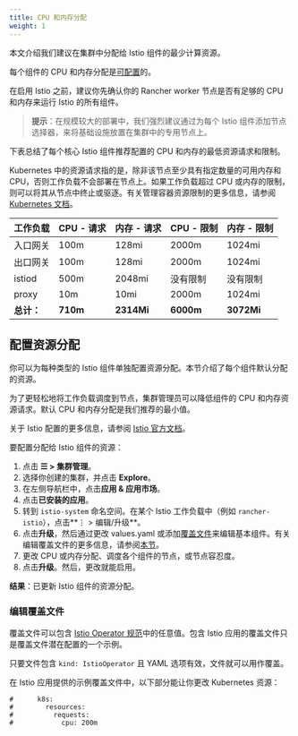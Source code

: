 ```yaml
---
title: CPU 和内存分配
weight: 1
---
```


本文介绍我们建议在集群中分配给 Istio 组件的最少计算资源。

每个组件的 CPU 和内存分配是[可配置](#configuring-resource-allocations)的。

在启用 Istio 之前，建议你先确认你的 Rancher worker 节点是否有足够的 CPU 和内存来运行 Istio 的所有组件。

> **提示**：在规模较大的部署中，我们强烈建议通过为每个 Istio 组件添加节点选择器，来将基础设施放置在集群中的专用节点上。

下表总结了每个核心 Istio 组件推荐配置的 CPU 和内存的最低资源请求和限制。

Kubernetes 中的资源请求指的是，除非该节点至少具有指定数量的可用内存和 CPU，否则工作负载不会部署在节点上。如果工作负载超过 CPU 或内存的限制，则可以将其从节点中终止或驱逐。有关管理容器资源限制的更多信息，请参阅 [Kubernetes 文档](https://kubernetes.io/docs/concepts/configuration/manage-compute-resources-container/)。

| 工作负载 | CPU - 请求 | 内存 - 请求 | CPU - 限制 | 内存 - 限制 |
|----------------------|---------------|------------|-----------------|-------------------|
| 入口网关 | 100m | 128mi | 2000m | 1024mi |
| 出口网关 | 100m | 128mi | 2000m | 1024mi |
| istiod | 500m | 2048mi | 没有限制 | 没有限制 |
| proxy | 10m | 10mi | 2000m | 1024mi |
| **总计：** | **710m** | **2314Mi** | **6000m** | **3072Mi** |

## 配置资源分配

你可以为每种类型的 Istio 组件单独配置资源分配。本节介绍了每个组件默认分配的资源。

为了更轻松地将工作负载调度到节点，集群管理员可以降低组件的 CPU 和内存资源请求。默认 CPU 和内存分配是我们推荐的最小值。

关于 Istio 配置的更多信息，请参阅 [Istio 官方文档](https://istio.io/)。

要配置分配给 Istio 组件的资源：

1. 点击 **☰ > 集群管理**。
1. 选择你创建的集群，并点击 **Explore**。
1. 在左侧导航栏中，点击**应用 & 应用市场**。
1. 点击**已安装的应用**。
1. 转到 `istio-system` 命名空间。在某个 Istio 工作负载中（例如 `rancher-istio`），点击**⋮ > 编辑/升级**。
1. 点击**升级**，然后通过更改 values.yaml 或添加[覆盖文件]({{<baseurl>}}/rancher/v2.6/en/istio/configuration-reference/#overlay-file)来编辑基本组件。有关编辑覆盖文件的更多信息，请参阅[本节](./#editing-the-overlay-file)。
1. 更改 CPU 或内存分配、调度各个组件的节点，或节点容忍度。
1. 点击**升级**。然后，更改就能启用。

**结果**：已更新 Istio 组件的资源分配。

### 编辑覆盖文件

覆盖文件可以包含 [Istio Operator 规范](https://istio.io/latest/docs/reference/config/istio.operator.v1alpha1/#IstioOperatorSpec)中的任意值。包含 Istio 应用的覆盖文件只是覆盖文件潜在配置的一个示例。

只要文件包含 `kind: IstioOperator` 且 YAML 选项有效，文件就可以用作覆盖。

在 Istio 应用提供的示例覆盖文件中，以下部分能让你更改 Kubernetes 资源：

```
#      k8s:
#        resources:
#          requests:
#            cpu: 200m
```

